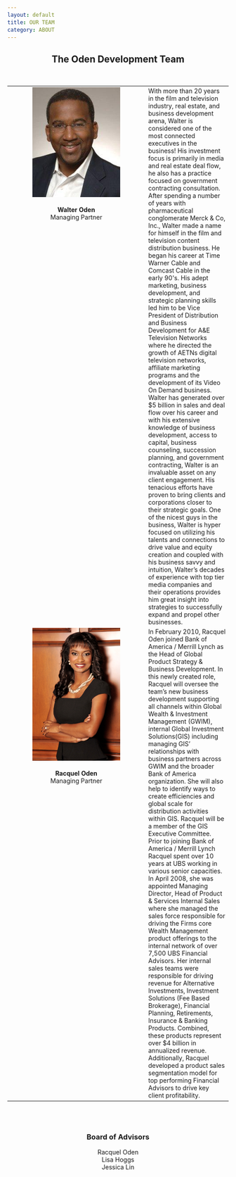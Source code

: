 ```yaml
---
layout: default
title: OUR TEAM
category: ABOUT
---
```


<center><h2>The Oden Development Team</h2></center>
<br>
<table width="900" align="center">
<tr>
<td width="300" valign='top' align='center'><img src="/assets/images/walter.jpg" width='200'>
<br>
<br><b>Walter Oden</b>
<br>Managing Partner
</td>
<td><div id="bio-text">With more than 20 years in the film and television industry, real estate, and business development arena,
Walter is considered one of the most connected executives in the business! His investment focus is primarily in media and real estate deal flow, he also has a practice focused on government contracting consultation. After spending a number of years with pharmaceutical conglomerate Merck &amp; Co, Inc., Walter made a name for himself in the film and television content distribution business. He began his career at Time Warner Cable and Comcast Cable in the early 90's. His adept marketing, business development, and strategic planning skills led him to be Vice President of Distribution and Business Development for A&amp;E Television Networks where he directed the growth of AETNs digital television networks, affiliate marketing programs and the development of its Video On Demand business. Walter has generated over $5 billion in sales and deal flow over his career and with his extensive knowledge of business development, access to capital, business counseling, succession planning, and government contracting, Walter is an invaluable asset on any client engagement. His tenacious efforts have proven to bring clients and corporations closer to their strategic goals. One of the nicest guys in the business, Walter is hyper focused on utilizing his talents and connections to drive value and equity creation and coupled with his business savvy and intuition, Walter’s decades of experience with top tier media companies and their operations provides him great insight into strategies to successfully expand
and propel other businesses.</div></td>
</tr>
<tr>
<td width="300" valign='top' align='center'><img src="/assets/images/racquel.jpg" width='200'>
<br>
<br><b>Racquel Oden</b>
<br>Managing Partner
<td><div id="bio-text">In February 2010, Racquel Oden joined Bank of America / Merrill Lynch as the Head of Global Product Strategy & Business Development. In this newly created role, Racquel will oversee the team’s new business development supporting all channels within Global Wealth & Investment Management  (GWIM), internal Global Investment Solutions(GIS) including managing GIS’ relationships with business partners across GWIM and the broader Bank of America organization.  She will also help to identify ways to create efficiencies and global scale for distribution activities within GIS. Racquel will be a member of the GIS Executive Committee. Prior to joining Bank of America / Merrill Lynch Racquel spent  over 10 years at UBS working in various senior capacities.  In April 2008, she was appointed Managing Director, Head of Product & Services Internal Sales where she managed the sales force responsible for driving the Firms core Wealth Management product offerings to the internal network of over 7,500 UBS Financial Advisors.  Her internal sales teams were responsible for driving revenue for Alternative Investments, Investment Solutions (Fee Based Brokerage), Financial Planning, Retirements, Insurance & Banking Products.  Combined, these  products represent over $4 billion in annualized revenue.  Additionally, Racquel developed a product sales segmentation model for top performing Financial Advisors to drive key client profitability.</div></td></tr>
</table>
<br>
<br>
<center><h3>Board of Advisors</h3>
Racquel Oden
<br>Lisa Hoggs
<br>Jessica Lin</center>
